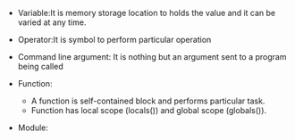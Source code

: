 * Variable:It is memory storage location to holds the value and it can be varied at any time.

* Operator:It is symbol to perform particular operation

* Command line argument: It is nothing but an argument sent to a program being called

* Function: 
  - A function is self-contained block and performs particular task.
  - Function has local scope (locals()) and global scope (globals()).

* Module: 
